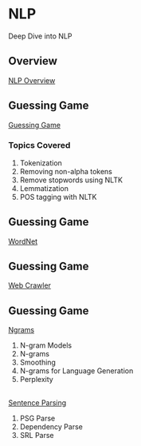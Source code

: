 # NLP
Deep Dive into NLP

## Overview
[NLP Overview](Overview%20of%20NLP.pdf)

## Guessing Game
[Guessing Game](02_guessing_game)

### Topics Covered
1. Tokenization
2. Removing non-alpha tokens
2. Remove stopwords using NLTK
3. Lemmatization
4. POS tagging with NLTK


## Guessing Game
[WordNet](07_WordNet)


## Guessing Game
[Web Crawler](Web_Crawler)


## Guessing Game
[Ngrams](8_N-grams)
1. N-gram Models
2. N-grams
3. Smoothing
4. N-grams for Language Generation
5. Perplexity


## 
[Sentence Parsing](10_Syntax_and_Parsing)
1. PSG Parse
2. Dependency Parse
3. SRL Parse